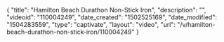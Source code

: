 {
    "title": "Hamilton Beach Durathon Non-Stick Iron",
    "description": "",
    "videoid": "110004249",
    "date_created": "1502525169",
    "date_modified": "1504283559",
    "type": "captivate",
    "layout": "video",
    "url": "\/v\/hamilton-beach-durathon-non-stick-iron\/110004249"
}